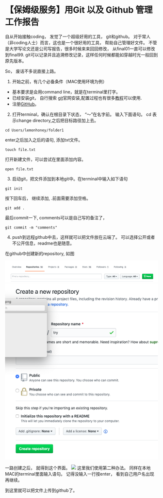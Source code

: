 # 【保姆级服务】用Git 以及 Github 管理工作报告

自从开始接触coding， 发觉了一个超级好用的工具， git和github。 对于常人（非coding人士）而言，这也是一个很好用的工具， 帮助自己管理好文件。 不管是大学写论文还是公司写报告，很多时候来来回回修改， 从final01一直可以修改到final99. git可以记录并且追溯修改记录，这样任何时候都能如穿越时光一般回到原先版本。 

So， 废话不多说直接上路。 

1. 开始之前，有几个必备条件（MAC使用环境为例）
  * 基本要求是会用command line，就是在terminal里打字。 
  * 已经安装git， 自行搜索
  [git](https://git-scm.com/)官网安装,配置过程也有很多[教程](https://www.runoob.com/git/git-install-setup.html)可以使用.
  * 注册[GitHub](https://github.com)。

2. 打开terminal，确认在根目录下状态， “～”在名字前。 输入下面语句。 cd 表示change directory,之后把目标路径加上去。 
```
cd Users/lemonhoney/folder1
```
enter之后加入之后的语句, 添加txt文件。
```
touch file.txt
```
打开新建文件，可以尝试在里面添加内容。
```
open file.txt
```
3. 启动git，把文件添加到本地git中。在terminal中输入如下语句
```
git init
```
按下回车后， 继续添加, .前面需要添加空格。
```
git add .
```
最后commit一下, comments可以是自己写的备注了，
```
git commit -m "comments"
```

4. push到远程github中去，这样就可以把文件放在云端了。 可以选择公开或者不公开信息，readme也是随意。 

在github中创建新的repository, 如图

<img src="img/2.png">
<img src="img/3.png">

一路创建之后， 就得到这个界面。 
<img src="https://github.com/ORCho/try/blob/master/img/4.png">
这里我们使用第二种办法。 同样在本地MAC的terminal里面输入语句。 记得没输入一行按enter， 看到自己用户名出现再继续。 

到这里就可以把文件上传到github了。 







